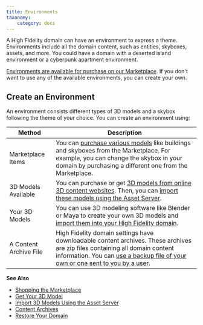 ```yaml
---
title: Environments
taxonomy:
    category: docs
---
```


A High Fidelity domain can have an environment to express a theme. Environments include all the domain content, such as entities, skyboxes, assets, and more. You could have a domain with a deserted island environment or a cyberpunk apartment environment. 

[Environments are available for purchase on our Marketplace](../../explore/bank-and-shop). If you don't want to use any of the available environments, you can create your own. 

## Create an Environment

An environment consists different types of 3D models and a skybox following the theme of your choice. You can create an environment using:

| Method | Description |
| ------ | ----------- |
|  Marketplace Items      |    You can [purchase various models](../../explore/bank-and-shop) like buildings and skyboxes from the Marketplace. For example, you can change the skybox in your domain by purchasing a different one from the Marketplace.          |
| 3D Models Available | You can purchase or get [3D models from online 3D content websites](../3d-models/get-model). Then, you can [import these models using the Asset Server](../3d-models/import-model#import-3d-models-using-the-asset-server). |
| Your 3D Models | You can use 3D modeling software like Blender or Maya to create your own 3D models and [import them into your High Fidelity domain](../3d-models/import-model#import-3d-models-using-the-asset-server). |
| A Content Archive File | High Fidelity domain settings have downloadable content archives. These archives are zip files containing all domain content information. You can [use a backup file of your own or one sent to you by a user](../../host/backup-restore-domain#restore-your-domain). |



**See Also**

+ [Shopping the Marketplace](../../explore/bank-and-shop#shopping-the-marketplace)
+ [Get Your 3D Model](../3d-models/get-model)
+ [Import 3D Models Using the Asset Server](../3d-models/import-model#import-3d-models-using-the-asset-server)
+ [Content Archives](../../host/your-domain/configure-settings#content-archives)
+ [Restore Your Domain](../../host/backup-restore-domain#restore-your-domain)